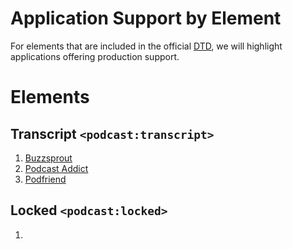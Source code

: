 # Application Support by Element

For elements that are included in the official [DTD](https://github.com/Podcastindex-org/podcast-namespace/blob/main/docs/1.0.md), we will highlight applications offering production support.

# Elements

## Transcript `<podcast:transcript>`
1. [Buzzsprout](https://www.buzzsprout.com/blog/transcription-tools)
2. [Podcast Addict](https://podcastaddict.com/changelog/2020_14#section1)
3. [Podfriend](https://twitter.com/GoPodfriend/status/1316847938828742656)

## Locked `<podcast:locked>`
1. 
